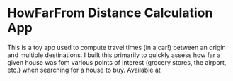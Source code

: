 # HowFarFrom Distance Calculation App

This is a toy app used to compute travel times (in a car!) between an origin and multiple destinations. I built this primarily to quickly assess how far a given house was fom various points of interest (grocery stores, the airport, etc.) when searching for a house to buy. Available at